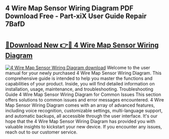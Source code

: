 ## 4 Wire Map Sensor Wiring Diagram PDF Download Free - Part-xiX User Guide Repair 7BafD

# <h2><a href="http://dfsl1q2.blite.top/?on=4+Wire+Map+Sensor+Wiring+Diagram">🔗Download New 👉🔴 4 Wire Map Sensor Wiring Diagram</a></h2>

[![4 Wire Map Sensor Wiring Diagram download](https://i.imgur.com/lujVjoI.png)](http://dfsl1q2.blite.top/?on=4+Wire+Map+Sensor+Wiring+Diagram)
Welcome to the user manual for your newly purchased 4 Wire Map Sensor Wiring Diagram. This comprehensive guide is intended to help you master the functions and capabilities of your product. Inside, you will find detailed information on installation, usage, maintenance, and troubleshooting. Troubleshooting Guide 4 Wire Map Sensor Wiring Diagram for Common Issues This section offers solutions to common issues and error messages encountered. 4 Wire Map Sensor Wiring Diagram comes with an array of advanced features, including voice recognition, customizable settings, multi-language support, and automatic backups, all accessible through the user interface. It's our hope that the 4 Wire Map Sensor Wiring Diagram has provided you with valuable insights to kickstart your new device. If you encounter any issues, reach out to our customer service.
